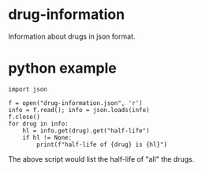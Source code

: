 # drug-information
Information about drugs in json format.
# python example
```python3
import json

f = open("drug-information.json", 'r')
info = f.read(); info = json.loads(info)
f.close()
for drug in info:
    hl = info.get(drug).get("half-life")
    if hl != None:
        print(f"half-life of {drug} is {hl}")
```
The above script would list the half-life of "all" the drugs.
